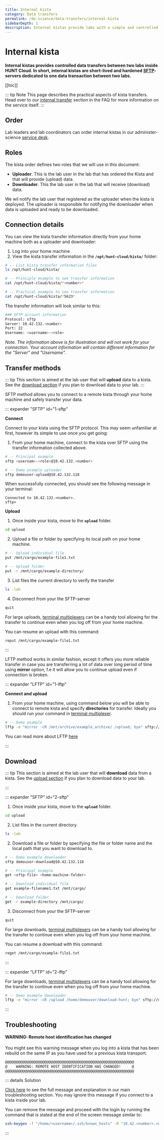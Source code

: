 ```yaml
---
title: Internal kista
category: Data transfers
permalink: /do-science/data-transfers/internal-kista
sidebarDepth: 1
description: Internal kistas provide labs with a simple and controlled way to transfer data between two labs inside HUNT Cloud.
---
```


# Internal kista

**Internal kistas provides controlled data transfers between two labs inside HUNT Cloud. In short, internal kistas are short-lived and hardened [SFTP](https://en.wikipedia.org/wiki/SSH_File_Transfer_Protocol)-servers dedicated to one data transaction between two labs.**

[[toc]]

::: tip Note
This page describes the practical aspects of kista transfers. Head over to our [internal transfer](/do-science/faq/internal-transfer/) section in the FAQ for more information on the service itself.
:::



## Order

Lab leaders and lab coordinators can order internal kistas in our administer-science [service desk](/administer-science/service-desk/lab-orders/#internal-kista). 

## Roles 

The kista order defines two roles that we will use in this document:

- **Uploader**. This is the lab user in the lab that has ordered the Kista and that will provide (upload) data.
- **Downloader**. This the lab user in the lab that will receive (download) data.

We wil notify the lab user that registered as the uploader when the kista is deployed. The uploader is responsible for notifying the downloader when data is uploaded and ready to be downloaded.

## Connection details

You can view the kista transfer information directly from your home machine both as a uploader and downloader:

1. Log into your home machine
2. View the kista transfer information in the **`/opt/hunt-cloud/kista/`** folder:

```bash
# -- List kista transfer information files
ls /opt/hunt-cloud/kista/

# -- Principle example to see transfer information
cat /opt/hunt-cloud/kista/*<number>*

# -- Practical example to see transfer information
cat /opt/hunt-cloud/kista/*5623*
```

The transfer information will look similar to this:

```bash
### SFTP account information
Protocol: sftp
Server: 10.42.132.<number>
Port: 22
Username: <username>-<role>
```

*Note. The information above is for illustration and will not work for your connection. Your account information will contain different information for the "Server" and "Username".*

## Transfer methods

::: tip
This section is aimed at the lab user that will **upload** data to a kista. See the [download section](#download) if you plan to download data to your lab.
:::

SFTP method allows you to connect to a remote kista through your home machine and safely transfer your data. 

::: expander "SFTP" id="1-sftp"

**Connect**

Connect to your kista using the SFTP protocol. This may seem unfamiliar at first, however its simple to use once you get going:

1. From your home machine, connect to the kista over SFTP using the transfer information collected above.

```bash
# -- Principal example
sftp <usernam>-<role>@10.42.132.<number>

# -- Demo example uploader
sftp demouser-upload@10.42.132.118
```

When successfully connected, you should see the following message in your terminal:

```
Connected to 10.42.132.<number>.
sftp>
```

**Upload**

1. Once inside your kista, move to the **`upload`** folder.

```bash
cd upload
```

2. Upload a file or folder by specifying its local path on your home machine.

```bash
# -- Upload individual file
put /mnt/cargo/example-file1.txt

# -- Upload folder
put -r /mnt/cargo/example-directory/
```

3. List files the current directory to verify the transfer

```bash
ls -lah
```

4. Disconnect from your the SFTP-server

```bash
quit
```

For large uploads, [terminal multiplexers](/do-science/tools/technical/terminal-multiplexers/) can be a handy tool allowing for the transfer to continue even when you log off from your home machine.

You can resume an upload with this command:

```bash
reput /mnt/cargo/example-file1.txt
```

:::

LFTP method works in similar fashion, except it offers you more reliable transfer in case you are transferring a lot of data over long period of time using **mirror** option, f.e it will allow you to continue upload even if connection is broken.

::: expander "LFTP" id="1-lftp"

**Connect and upload**

1. From your home machine, using command below you will be able to connect to remote kista and specify **directories** for transfer. Ideally you should run your command in [terminal multiplexer](/do-science/tools/technical/terminal-multiplexers/).


```bash
# -- Demo example
lftp -e "mirror -cR /mnt/archive/example_archive/ /upload; bye" sftp://demouser-upload:@10.42.132.118
```
You can read more about LFTP [here](/do-science/tools/transfer/lftp/)

:::

## Download

::: tip
This section is aimed at the lab user that will **download** data from a kista. See the [upload section](#upload) if you plan to download data to your lab.

:::

::: expander "SFTP" id="2-sftp"

1. Once inside your kista, move to the **`upload`** folder.

```bash
cd upload
```

2. List files in the current directory.

```bash
ls -lah
```

2. Download a file or folder by specifying the file or folder name and the local path that you want to download to.

```bash
# -- Demo example downloader
sftp demouser-download@10.42.132.118

# -- Principal example
get <sftp-file> <home-machine-folder>

# -- Download individual file
get example-filename1.txt /mnt/cargo/

# -- Download folder
get -r example-directory /mnt/cargo/
```

3. Disconnect from your the SFTP-server

```bash
quit
```

For large downloads, [terminal multiplexers](/do-science/tools/technical/terminal-multiplexers/#gnu-screen) can be a handy tool allowing for the transfer to continue even when you log off from your home machine.

You can resume a download with this command:

```bash
reget /mnt/cargo/example-file1.txt
```
:::

::: expander "LFTP" id="2-lftp"

For large downloads, [terminal multiplexers](/do-science/tools/technical/terminal-multiplexers/#gnu-screen) can be a handy tool allowing for the transfer to continue even when you log off from your home machine.

```bash
# -- Demo example downloader
lftp -e "mirror -cR /upload /home/demouser/download-hunt; bye" sftp://demouser-download:@10.42.132.118
```
:::


## Troubleshooting

#### WARNING: Remote host identification has changed

You might see this warning message when you log into a kista that has been rebuild on the same IP as you have used for a previous kista transport.

```bash
@@@@@@@@@@@@@@@@@@@@@@@@@@@@@@@@@@@@@@@@@@@@@@@@@@@@@@@@@@@
@    WARNING: REMOTE HOST IDENTIFICATION HAS CHANGED!     @
@@@@@@@@@@@@@@@@@@@@@@@@@@@@@@@@@@@@@@@@@@@@@@@@@@@@@@@@@@@
```

::: details Solution

[Click here](/do-science/troubleshooting/connection.html#warning-remote-host-identification-has-changed) to see the full message and explanation in our main troubleshooting section. You may ignore this message if you connect to a kista inside your lab. 



You can remove the message and proceed with the login by running the command that is stated at the end of the screen message similar to:

```bash
ssh-keygen -f "/home/<username>/.ssh/known_hosts" -R "10.42.<number>.<number>"
```
:::

